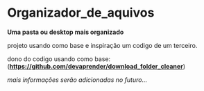 # Organizador_de_aquivos
 

**Uma pasta ou desktop mais organizado**

projeto usando como base e inspiração um codigo de um terceiro.

dono do codigo usando como base:(**https://github.com/devaprender/download_folder_cleaner**)



*mais informações serão adicionadas no futuro...*

